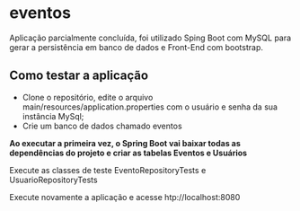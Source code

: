 # eventos
Aplicação parcialmente concluída, foi utilizado Sping Boot com MySQL para gerar a persistência em banco de dados e Front-End com bootstrap.

## Como testar a aplicação
- Clone o repositório, edite o arquivo main/resources/application.properties com o usuário e senha da sua instância MySql;
- Crie um banco de dados chamado eventos

**Ao executar a primeira vez, o Spring Boot vai baixar todas as dependências do projeto e criar as tabelas Eventos e Usuários**

Execute as classes de teste EventoRepositoryTests e UsuarioRepositoryTests

Execute novamente a aplicação e acesse htp://localhost:8080
